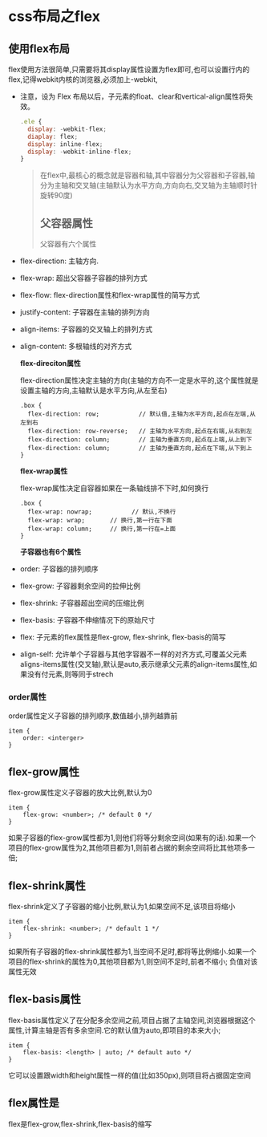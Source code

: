 # css布局之flex

## 使用flex布局

flex使用方法很简单,只需要将其display属性设置为flex即可,也可以设置行内的flex,记得webkit内核的浏览器,必须加上-webkit,

* 注意，设为 Flex 布局以后，子元素的float、clear和vertical-align属性将失效。

  ```javascript
  .ele {
    display: -webkit-flex;
    diaplay: flex;
    display: inline-flex;
    display: -webkit-inline-flex;
  }
  ```

  > 在flex中,最核心的概念就是容器和轴,其中容器分为父容器和子容器,轴分为主轴和交叉轴\(主轴默认为水平方向,方向向右,交叉轴为主轴顺时针旋转90度\)
  >
  > ## 父容器属性
  >
  > 父容器有六个属性

* flex-direction: 主轴方向.
* flex-wrap: 超出父容器子容器的排列方式
* flex-flow: flex-direction属性和flex-wrap属性的简写方式
* justify-content: 子容器在主轴的排列方向
* align-items: 子容器的交叉轴上的排列方式
* align-content: 多根轴线的对齐方式

  **flex-direciton属性**

  flex-direction属性决定主轴的方向\(主轴的方向不一定是水平的,这个属性就是设置主轴的方向,主轴默认是水平方向,从左至右\)

  ```text
  .box {
    flex-direction: row;           // 默认值,主轴为水平方向,起点在左端,从左到右
    flex-direction: row-reverse;   // 主轴为水平方向,起点在右端,从右到左
    flex-direction: column;        // 主轴为垂直方向,起点在上端,从上到下
    flex-direction: column;        // 主轴为垂直方向,起点在下端,从下到上
  }
  ```

  **flex-wrap属性**

  flex-wrap属性决定自容器如果在一条轴线排不下时,如何换行

  ```text
  .box {
    flex-wrap: nowrap;           // 默认,不换行
    flex-wrap: wrap;       // 换行,第一行在下面
    flex-wrap: column;     // 换行,第一行在=上面
  }
  ```

  **子容器也有6个属性**

* order: 子容器的排列顺序
* flex-grow: 子容器剩余空间的拉伸比例
* flex-shrink: 子容器超出空间的压缩比例
* flex-basis: 子容器不伸缩情况下的原始尺寸
* flex: 子元素的flex属性是flex-grow, flex-shrink, flex-basis的简写
* align-self: 允许单个子容器与其他字容器不一样的对齐方式,可覆盖父元素aligns-items属性\(交叉轴\),默认是auto,表示继承父元素的align-items属性,如果没有付元素,则等同于strech

### order属性

order属性定义子容器的排列顺序,数值越小,排列越靠前

```text
item {
    order: <interger>
}
```

## flex-grow属性

flex-grow属性定义子容器的放大比例,默认为0

```text
item {
    flex-grow: <number>; /* default 0 */
}
```

如果子容器的flex-grow属性都为1,则他们将等分剩余空间\(如果有的话\).如果一个项目的flex-grow属性为2,其他项目都为1,则前者占据的剩余空间将比其他项多一倍;

## flex-shrink属性

flex-shrink定义了子容器的缩小比例,默认为1,如果空间不足,该项目将缩小

```text
item {
    flex-shrink: <number>; /* default 1 */
}
```

如果所有子容器的flex-shrink属性都为1,当空间不足时,都将等比例缩小.如果一个项目的flex-shrink的属性为0,其他项目都为1,则空间不足时,前者不缩小; 负值对该属性无效

## flex-basis属性

flex-basis属性定义了在分配多余空间之前,项目占据了主轴空间,浏览器根据这个属性,计算主轴是否有多余空间.它的默认值为auto,即项目的本来大小;

```text
item {
    flex-basis: <length> | auto; /* default auto */
}
```

它可以设置跟width和height属性一样的值\(比如350px\),则项目将占据固定空间

## flex属性是

flex是flex-grow,flex-shrink,flex-basis的缩写

